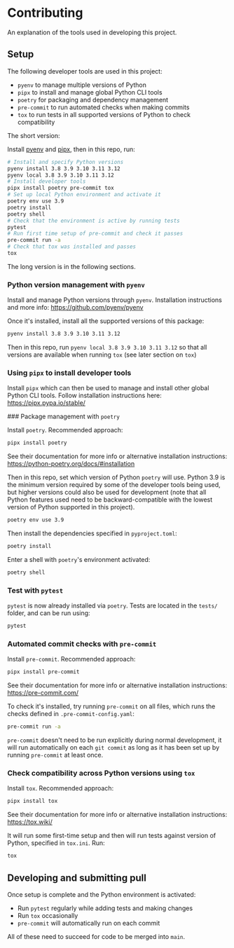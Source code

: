 # Contributing

An explanation of the tools used in developing this project.

## Setup

The following developer tools are used in this project:

- `pyenv` to manage multiple versions of Python
- `pipx` to install and manage global Python CLI tools
- `poetry` for packaging and dependency management
- `pre-commit` to run automated checks when making commits
- `tox` to run tests in all supported versions of Python to check compatibility

The short version:

Install [pyenv](https://github.com/pyenv/pyenv?tab=readme-ov-file#installation) and [pipx](https://pipx.pypa.io/stable/installation/), then in this repo, run:

```sh
# Install and specify Python versions
pyenv install 3.8 3.9 3.10 3.11 3.12
pyenv local 3.8 3.9 3.10 3.11 3.12
# Install developer tools
pipx install poetry pre-commit tox
# Set up local Python environment and activate it
poetry env use 3.9
poetry install
poetry shell
# Check that the environment is active by running tests
pytest
# Run first time setup of pre-commit and check it passes
pre-commit run -a
# Check that tox was installed and passes
tox
```

The long version is in the following sections.

### Python version management with `pyenv`

Install and manage Python versions through `pyenv`.
Installation instructions and more info: https://github.com/pyenv/pyenv

Once it's installed, install all the supported versions of this package:

```sh
pyenv install 3.8 3.9 3.10 3.11 3.12
```

Then in this repo, run `pyenv local 3.8 3.9 3.10 3.11 3.12` so that all versions are available when running `tox` (see later section on `tox`)

### Using `pipx` to install developer tools

Install `pipx` which can then be used to manage and install other global Python CLI tools.
Follow installation instructions here: https://pipx.pypa.io/stable/

### Package management with `poetry`

Install `poetry`. Recommended approach:

```sh
pipx install poetry
```

See their documentation for more info or alternative installation instructions: https://python-poetry.org/docs/#installation

Then in this repo, set which version of Python `poetry` will use.
Python 3.9 is the minimum version required by some of the developer tools being used, but higher versions could also be used for development (note that all Python features used need to be backward-compatible with the lowest version of Python supported in this project).

```sh
poetry env use 3.9
```

Then install the dependencies specified in `pyproject.toml`:

```sh
poetry install
```

Enter a shell with `poetry`'s environment activated:

```sh
poetry shell
```

### Test with `pytest`

`pytest` is now already installed via `poetry`.
Tests are located in the `tests/` folder, and can be run using:

```sh
pytest
```

### Automated commit checks with `pre-commit`

Install `pre-commit`. Recommended approach:

```sh
pipx install pre-commit
```

See their documentation for more info or alternative installation instructions: https://pre-commit.com/

To check it's installed, try running `pre-commit` on all files, which runs the checks defined in `.pre-commit-config.yaml`:

```sh
pre-commit run -a
```

`pre-commit` doesn't need to be run explicitly during normal development, it will run automatically on each `git commit` as long as it has been set up by running `pre-commit` at least once.

### Check compatibility across Python versions using `tox`

Install `tox`. Recommended approach:

```sh
pipx install tox
```

See their documentation for more info or alternative installation instructions: https://tox.wiki/

It will run some first-time setup and then will run tests against version of Python, specified in `tox.ini`. Run:

```sh
tox
```

## Developing and submitting pull

Once setup is complete and the Python environment is activated:

- Run `pytest` regularly while adding tests and making changes
- Run `tox` occasionally
- `pre-commit` will automatically run on each commit

All of these need to succeed for code to be merged into `main`.
